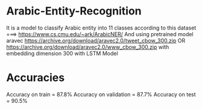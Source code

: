 # Arabic-Entity-Recognition
It is a model to classify Arabic entity into 11 classes according to this dataset ===> https://www.cs.cmu.edu/~ark/ArabicNER/
And using pretrained model aravec https://archive.org/download/aravec2.0/tweet_cbow_300.zip OR https://archive.org/download/aravec2.0/www_cbow_300.zip
with embedding dimension 300 with LSTM Model 

# Accuracies
Accuracy on train = 87.8%
Accuracy on validation = 87.7%
Accuracy on test = 90.5%
